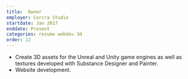 ```yaml
---
title:  Owner
employer: Corcra Studio
startdate: Jan 2017
enddate: Present
categories: resume webdev 3d 
order: 12
---
```



  - Create 3D assets for the Unreal and Unity game engines as well as textures developed with Substance Designer and Painter.
  - Website development.